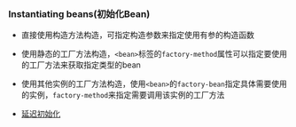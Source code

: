### Instantiating beans(初始化Bean)

* 直接使用构造方法构造，可指定构造参数来指定使用有参的构造函数

* 使用静态的工厂方法构造，`<bean>`标签的`factory-method`属性可以指定要使用的工厂方法来获取指定类型的bean

* 使用其他实例的工厂方法构造，使用`<bean>`的`factory-bean`指定具体需要使用的实例，`factory-method`来指定需要调用该实例的工厂方法

* [延迟初始化](https://github.com/gavincook/spring-study/tree/master/src/main/java/com/springapp/instantiation/lazy)
